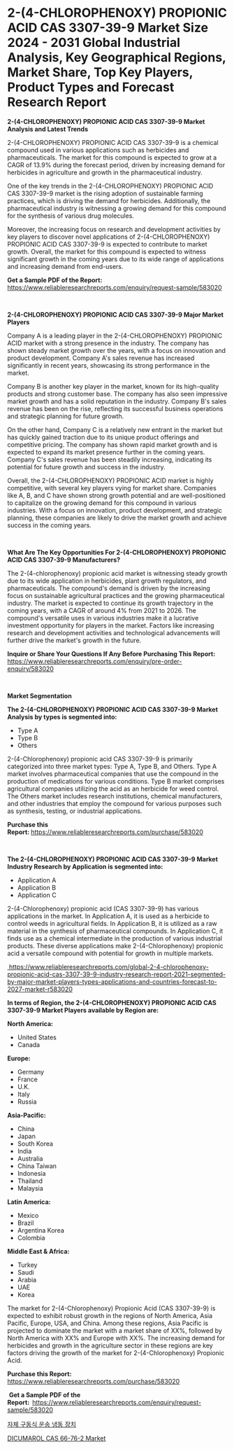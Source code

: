 <p><h1>2-(4-CHLOROPHENOXY) PROPIONIC ACID CAS 3307-39-9 Market Size 2024 - 2031 Global Industrial Analysis, Key Geographical Regions, Market Share, Top Key Players, Product Types and Forecast Research Report</h1></p><p><strong>2-(4-CHLOROPHENOXY) PROPIONIC ACID CAS 3307-39-9 Market Analysis and Latest Trends</strong></p>
<p><p>2-(4-CHLOROPHENOXY) PROPIONIC ACID CAS 3307-39-9 is a chemical compound used in various applications such as herbicides and pharmaceuticals. The market for this compound is expected to grow at a CAGR of 13.9% during the forecast period, driven by increasing demand for herbicides in agriculture and growth in the pharmaceutical industry.</p><p>One of the key trends in the 2-(4-CHLOROPHENOXY) PROPIONIC ACID CAS 3307-39-9 market is the rising adoption of sustainable farming practices, which is driving the demand for herbicides. Additionally, the pharmaceutical industry is witnessing a growing demand for this compound for the synthesis of various drug molecules.</p><p>Moreover, the increasing focus on research and development activities by key players to discover novel applications of 2-(4-CHLOROPHENOXY) PROPIONIC ACID CAS 3307-39-9 is expected to contribute to market growth. Overall, the market for this compound is expected to witness significant growth in the coming years due to its wide range of applications and increasing demand from end-users.</p></p>
<p><strong>Get a Sample PDF of the Report:&nbsp;</strong> <a href="https://www.reliableresearchreports.com/enquiry/request-sample/583020">https://www.reliableresearchreports.com/enquiry/request-sample/583020</a></p>
<p>&nbsp;</p>
<p><strong>2-(4-CHLOROPHENOXY) PROPIONIC ACID CAS 3307-39-9 Major Market Players</strong></p>
<p><p>Company A is a leading player in the 2-(4-CHLOROPHENOXY) PROPIONIC ACID market with a strong presence in the industry. The company has shown steady market growth over the years, with a focus on innovation and product development. Company A's sales revenue has increased significantly in recent years, showcasing its strong performance in the market.</p><p>Company B is another key player in the market, known for its high-quality products and strong customer base. The company has also seen impressive market growth and has a solid reputation in the industry. Company B's sales revenue has been on the rise, reflecting its successful business operations and strategic planning for future growth.</p><p>On the other hand, Company C is a relatively new entrant in the market but has quickly gained traction due to its unique product offerings and competitive pricing. The company has shown rapid market growth and is expected to expand its market presence further in the coming years. Company C's sales revenue has been steadily increasing, indicating its potential for future growth and success in the industry.</p><p>Overall, the 2-(4-CHLOROPHENOXY) PROPIONIC ACID market is highly competitive, with several key players vying for market share. Companies like A, B, and C have shown strong growth potential and are well-positioned to capitalize on the growing demand for this compound in various industries. With a focus on innovation, product development, and strategic planning, these companies are likely to drive the market growth and achieve success in the coming years.</p></p>
<p>&nbsp;</p>
<p><strong>What Are The Key Opportunities For 2-(4-CHLOROPHENOXY) PROPIONIC ACID CAS 3307-39-9 Manufacturers?</strong></p>
<p><p>The 2-(4-chlorophenoxy) propionic acid market is witnessing steady growth due to its wide application in herbicides, plant growth regulators, and pharmaceuticals. The compound's demand is driven by the increasing focus on sustainable agricultural practices and the growing pharmaceutical industry. The market is expected to continue its growth trajectory in the coming years, with a CAGR of around 4% from 2021 to 2026. The compound's versatile uses in various industries make it a lucrative investment opportunity for players in the market. Factors like increasing research and development activities and technological advancements will further drive the market's growth in the future.</p></p>
<p><strong>Inquire or Share Your Questions If Any Before Purchasing This Report:</strong> <a href="https://www.reliableresearchreports.com/enquiry/pre-order-enquiry/583020">https://www.reliableresearchreports.com/enquiry/pre-order-enquiry/583020</a></p>
<p>&nbsp;</p>
<p><strong>Market Segmentation</strong></p>
<p><strong>The 2-(4-CHLOROPHENOXY) PROPIONIC ACID CAS 3307-39-9 Market Analysis by types is segmented into:</strong></p>
<p><ul><li>Type A</li><li>Type B</li><li>Others</li></ul></p>
<p><p>2-(4-Chlorophenoxy) propionic acid CAS 3307-39-9 is primarily categorized into three market types: Type A, Type B, and Others. Type A market involves pharmaceutical companies that use the compound in the production of medications for various conditions. Type B market comprises agricultural companies utilizing the acid as an herbicide for weed control. The Others market includes research institutions, chemical manufacturers, and other industries that employ the compound for various purposes such as synthesis, testing, or industrial applications.</p></p>
<p><strong>Purchase this Report:&nbsp;</strong><a href="https://www.reliableresearchreports.com/purchase/583020">https://www.reliableresearchreports.com/purchase/583020</a></p>
<p>&nbsp;</p>
<p><strong>The 2-(4-CHLOROPHENOXY) PROPIONIC ACID CAS 3307-39-9 Market Industry Research by Application is segmented into:</strong></p>
<p><ul><li>Application A</li><li>Application B</li><li>Application C</li></ul></p>
<p><p>2-(4-Chlorophenoxy) propionic acid (CAS 3307-39-9) has various applications in the market. In Application A, it is used as a herbicide to control weeds in agricultural fields. In Application B, it is utilized as a raw material in the synthesis of pharmaceutical compounds. In Application C, it finds use as a chemical intermediate in the production of various industrial products. These diverse applications make 2-(4-Chlorophenoxy) propionic acid a versatile compound with potential for growth in multiple markets.</p></p>
<p><a href="https://www.reliableresearchreports.com/global-2-4-chlorophenoxy-propionic-acid-cas-3307-39-9-industry-research-report-2021-segmented-by-major-market-players-types-applications-and-countries-forecast-to-2027-market-r583020">&nbsp;https://www.reliableresearchreports.com/global-2-4-chlorophenoxy-propionic-acid-cas-3307-39-9-industry-research-report-2021-segmented-by-major-market-players-types-applications-and-countries-forecast-to-2027-market-r583020</a></p>
<p><strong>In terms of Region, the 2-(4-CHLOROPHENOXY) PROPIONIC ACID CAS 3307-39-9 Market Players available by Region are:</strong></p>
<p>
    <p> <strong> North America: </strong>
        <ul>
            <li>United States</li>
            <li>Canada</li>
        </ul>
        </p> 
    <p> <strong> Europe: </strong>
        <ul>
            <li>Germany</li>
            <li>France</li>
            <li>U.K.</li>
            <li>Italy</li>
            <li>Russia</li>
        </ul>
        </p> 
    <p> <strong> Asia-Pacific: </strong>
        <ul>
            <li>China</li>
            <li>Japan</li>
            <li>South Korea</li>
            <li>India</li>
            <li>Australia</li>
            <li>China Taiwan</li>
            <li>Indonesia</li>
            <li>Thailand</li>
            <li>Malaysia</li>
        </ul>
        </p> 
    <p> <strong> Latin America: </strong>
        <ul>
            <li>Mexico</li>
            <li>Brazil</li>
            <li>Argentina Korea</li>
            <li>Colombia</li>
        </ul>
        </p> 
    <p> <strong> Middle East & Africa: </strong>
        <ul>
            <li>Turkey</li>
            <li>Saudi</li>
            <li>Arabia</li>
            <li>UAE</li>
            <li>Korea</li>
        </ul>
    </p>
    </p>
<p><p>The market for 2-(4-Chlorophenoxy) Propionic Acid (CAS 3307-39-9) is expected to exhibit robust growth in the regions of North America, Asia Pacific, Europe, USA, and China. Among these regions, Asia Pacific is projected to dominate the market with a market share of XX%, followed by North America with XX% and Europe with XX%. The increasing demand for herbicides and growth in the agriculture sector in these regions are key factors driving the growth of the market for 2-(4-Chlorophenoxy) Propionic Acid.</p></p>
<p><strong>Purchase this Report: </strong><a href="https://www.reliableresearchreports.com/purchase/583020">https://www.reliableresearchreports.com/purchase/583020</a></p>
<p>&nbsp;<strong>Get a Sample PDF of the Report:&nbsp;&nbsp;</strong><a href="https://www.reliableresearchreports.com/enquiry/request-sample/583020">https://www.reliableresearchreports.com/enquiry/request-sample/583020</a></p>
<p><strong></strong></p>
<p><p><a href="https://github.com/vsn7qpua81q/Market-Research-Report-List-2/blob/main/128584887153.md">자체 구동식 운송 냉동 장치</a></p><p><a href="https://github.com/gulaimolin/Market-Research-Report-List-4/blob/main/dicumarol-cas-66-76-2-market.md">DICUMAROL CAS 66-76-2 Market</a></p></p>